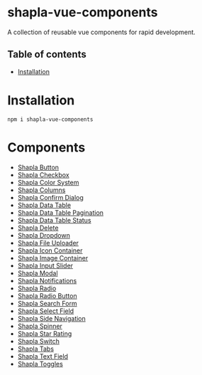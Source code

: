 # shapla-vue-components
A collection of reusable vue components for rapid development.

## Table of contents

- [Installation](#installation)

# Installation

```
npm i shapla-vue-components
```

# Components

* [Shapla Button](/components/shapla-button/README.md)
* [Shapla Checkbox](/components/shapla-checkbox/README.md)
* [Shapla Color System](/components/shapla-color-system/README.md)
* [Shapla Columns](/components/shapla-columns/README.md)
* [Shapla Confirm Dialog](/components/shapla-confirm-dialog/README.md)
* [Shapla Data Table](/components/shapla-data-table/README.md)
* [Shapla Data Table Pagination](/components/shapla-data-table-pagination/README.md)
* [Shapla Data Table Status](/components/shapla-data-table-status/README.md)
* [Shapla Delete](/components/shapla-delete/README.md)
* [Shapla Dropdown](/components/shapla-dropdown/README.md)
* [Shapla File Uploader](/components/shapla-file-uploader/README.md)
* [Shapla Icon Container](/components/shapla-icon-container/README.md)
* [Shapla Image Container](/components/shapla-image-container/README.md)
* [Shapla Input Slider](/components/shapla-input-slider/README.md)
* [Shapla Modal](/components/shapla-modal/README.md)
* [Shapla Notifications](/components/shapla-notifications/README.md)
* [Shapla Radio](/components/shapla-radio/README.md)
* [Shapla Radio Button](/components/shapla-radio-button/README.md)
* [Shapla Search Form](/components/shapla-search-form/README.md)
* [Shapla Select Field](/components/shapla-select-field/README.md)
* [Shapla Side Navigation](/components/shapla-side-navigation/README.md)
* [Shapla Spinner](/components/shapla-spinner/README.md)
* [Shapla Star Rating](/components/shapla-star-rating/README.md)
* [Shapla Switch](/components/shapla-switch/README.md)
* [Shapla Tabs](/components/shapla-tabs/README.md)
* [Shapla Text Field](/components/shapla-text-field/README.md)
* [Shapla Toggles](/components/shapla-toggles/README.md)
